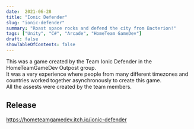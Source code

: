 ```yaml
---
date:  2021-06-28
title: "Ionic Defender"
slug: "ionic-defender"
summary: "Roast space rocks and defend the city from Bacterion!"
tags: ["Unity", "C#", "Arcade", "HomeTeam GameDev"]
draft: false
showTableOfContents: false
---
```


This was a game created by the Team Ionic Defender in the HomeTeamGameDev Outpost group.  
It was a very experience where people from many different timezones and countries worked together asynchronously to create this game.  
All the assests were created by the team members.

## Release
https://hometeamgamedev.itch.io/ionic-defender